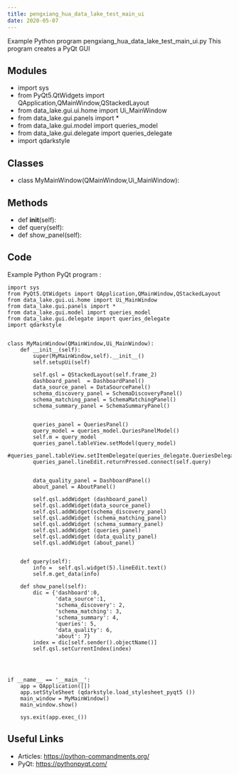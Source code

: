 ```yaml
---
title: pengxiang_hua_data_lake_test_main_ui
date: 2020-05-07
---
```

Example Python program pengxiang_hua_data_lake_test_main_ui.py
This program creates a PyQt GUI

## Modules

* import sys
* from PyQt5.QtWidgets import QApplication,QMainWindow,QStackedLayout
* from data_lake.gui.ui.home import Ui_MainWindow
* from data_lake.gui.panels import *
* from data_lake.gui.model import queries_model
* from data_lake.gui.delegate import queries_delegate
* import qdarkstyle

## Classes

* class MyMainWindow(QMainWindow,Ui_MainWindow):

## Methods

* def __init__(self):
* def query(self):
* def show_panel(self):

## Code

Example Python PyQt program :

    import sys
    from PyQt5.QtWidgets import QApplication,QMainWindow,QStackedLayout
    from data_lake.gui.ui.home import Ui_MainWindow
    from data_lake.gui.panels import *
    from data_lake.gui.model import queries_model
    from data_lake.gui.delegate import queries_delegate
    import qdarkstyle
    
    
    class MyMainWindow(QMainWindow,Ui_MainWindow):
        def __init__(self):
            super(MyMainWindow,self).__init__()
            self.setupUi(self)
    
            self.qsl = QStackedLayout(self.frame_2)
            dashboard_panel  = DashboardPanel()
            data_source_panel = DataSourcePanel()
            schema_discovery_panel = SchemaDiscoveryPanel()
            schema_matching_panel = SchemaMatchingPanel()
            schema_summary_panel = SchemaSummaryPanel()
    
    
            queries_panel = QueriesPanel()
            query_model = queries_model.QuriesPanelModel()
            self.m = query_model
            queries_panel.tableView.setModel(query_model)
            #queries_panel.tableView.setItemDelegate(queries_delegate.QueriesDelegate())
            queries_panel.lineEdit.returnPressed.connect(self.query)
    
    
            data_quality_panel = DashboardPanel()
            about_panel = AboutPanel()
    
            self.qsl.addWidget (dashboard_panel)
            self.qsl.addWidget(data_source_panel)
            self.qsl.addWidget(schema_discovery_panel)
            self.qsl.addWidget (schema_matching_panel)
            self.qsl.addWidget (schema_summary_panel)
            self.qsl.addWidget (queries_panel)
            self.qsl.addWidget (data_quality_panel)
            self.qsl.addWidget (about_panel)
    
    
        def query(self):
            info =  self.qsl.widget(5).lineEdit.text()
            self.m.get_data(info)
    
        def show_panel(self):
            dic = {'dashboard':0,
                   'data_source':1,
                   'schema_discovery': 2,
                   'schema_matching': 3,
                   'schema_summary': 4,
                   'queries': 5,
                   'data_quality': 6,
                   'about': 7}
            index = dic[self.sender().objectName()]
            self.qsl.setCurrentIndex(index)
    
    
    
    
    if __name__ == '__main__':
        app = QApplication([])
        app.setStyleSheet (qdarkstyle.load_stylesheet_pyqt5 ())
        main_window = MyMainWindow()
        main_window.show()
    
        sys.exit(app.exec_())
    

## Useful Links

- Articles: https://python-commandments.org/
- PyQt: https://pythonpyqt.com/
